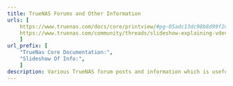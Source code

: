 ```yaml
---
title: TrueNAS Forums and Other Information
urls: [
    https://www.truenas.com/docs/core/printview/#pg-05adc13dc98b8d99f2cfe03b1d280246,
    https://www.truenas.com/community/threads/slideshow-explaining-vdev-zpool-zil-and-l2arc-for-noobs.7775/,
    ]
url_prefix: [
    "TrueNas Core Documentation:", 
    "Slideshow Of Info:", 
    ]
description: Various TrueNAS forum posts and information which is useful to know.
---
```

